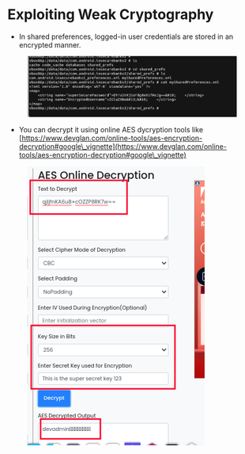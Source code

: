 # Exploiting Weak Cryptography

* In shared preferences, logged-in user credentials are stored in an encrypted manner.

<figure><img src="../../.gitbook/assets/image (201).png" alt=""><figcaption></figcaption></figure>

* You can decrypt it using online AES dycryption tools like [https://www.devglan.com/online-tools/aes-encryption-decryption#google\_vignette](https://www.devglan.com/online-tools/aes-encryption-decryption#google\_vignette)

<figure><img src="../../.gitbook/assets/image (202).png" alt=""><figcaption></figcaption></figure>

